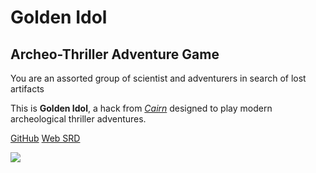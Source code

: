 <!-- _coverpage.md -->

# Golden Idol

## Archeo-Thriller Adventure Game

You are an assorted group of scientist and adventurers in search of lost artifacts

This is **Golden Idol**, a hack from [*Cairn*](https://cairnrpg.com) designed to play modern archeological thriller adventures.

[GitHub](https://github.com/zeruhur/goldenidol/)
[Web SRD](/00_intro.md)


<!-- background image -->

![](/_assets/website_cover.png)

<!-- [Ashcan PDF](https://zeruhur.itch.io/goldenidol) -->